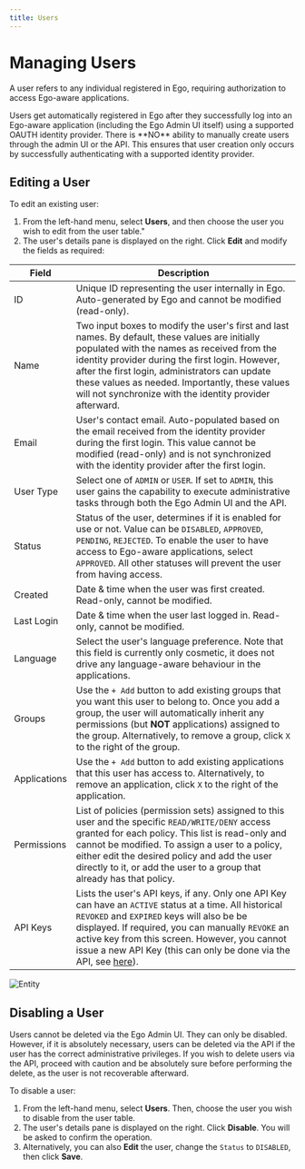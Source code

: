 ```yaml
---
title: Users
---
```


# Managing Users

A user refers to any individual registered in Ego, requiring authorization to access Ego-aware applications.

<Note title="User Creation">
Users get automatically registered in Ego after they successfully log into an Ego-aware application (including the Ego Admin UI itself) using a supported OAUTH identity provider. There is **NO** ability to manually create users through the admin UI or the API. This ensures that user creation only occurs by successfully authenticating with a supported identity provider.
</Note>

## Editing a User

To edit an existing user:

1. From the left-hand menu, select **Users**, and then choose the user you wish to edit from the user table."
2. The user's details pane is displayed on the right. Click **Edit** and modify the fields as required:

| Field | Description |
|-------|-------------|
| ID | Unique ID representing the user internally in Ego. Auto-generated by Ego and cannot be modified (read-only). |
| Name | Two input boxes to modify the user's first and last names. By default, these values are initially populated with the names as received from the identity provider during the first login. However, after the first login, administrators can update these values as needed. Importantly, these values will not synchronize with the identity provider afterward. |
| Email | User's contact email. Auto-populated based on the email received from the identity provider during the first login. This value cannot be modified (read-only) and is not synchronized with the identity provider after the first login. |
| User Type | Select one of `ADMIN` or `USER`. If set to `ADMIN`, this user gains the capability to execute administrative tasks through both the Ego Admin UI and the API. |
| Status | Status of the user, determines if it is enabled for use or not.  Value can be `DISABLED`, `APPROVED`, `PENDING`, `REJECTED`.  To enable the user to have access to Ego-aware applications, select `APPROVED`. All other statuses will prevent the user from having access. |
| Created | Date & time when the user was first created.  Read-only, cannot be modified. |
| Last Login | Date & time when the user last logged in.  Read-only, cannot be modified. | 
| Language | Select the user's language preference. Note that this field is currently only cosmetic, it does not drive any language-aware behaviour in the applications. |  
| Groups | Use the `+ Add` button to add existing groups that you want this user to belong to. Once you add a group, the user will automatically inherit any permissions (but **NOT** applications) assigned to the group.  Alternatively, to remove a group, click `X` to the right of the group. |
| Applications | Use the `+ Add` button to add existing applications that this user has access to.  Alternatively, to remove an application, click `X` to the right of the application. |
| Permissions | List of policies (permission sets) assigned to this user and the specific `READ/WRITE/DENY` access granted for each policy. This list is read-only and cannot be modified. To assign a user to a policy, either edit the desired policy and add the user directly to it, or add the user to a group that already has that policy. |
| API Keys | Lists the user's API keys, if any. Only one API Key can have an `ACTIVE` status at a time. All historical `REVOKED` and `EXPIRED` keys will also be be displayed. If required, you can manually `REVOKE` an active key from this screen.  However, you cannot issue a new API Key (this can only be done via the API, see <a href="/documentation/ego/user-guide/api#generating-an-api-key" target="_blank">here</a>). |

![Entity](../../assets/edit-user2.png 'Edit User')

## Disabling a User

<Note title="No User Deletion in UI">
Users cannot be deleted via the Ego Admin UI. They can only be disabled. However, if it is absolutely necessary, users can be deleted via the API if the user has the correct administrative privileges. If you wish to delete users via the API, proceed with caution and be absolutely sure before performing the delete, as the user is not recoverable afterward.
</Note>

To disable a user:

1. From the left-hand menu, select **Users**. Then, choose the user you wish to disable from the user table.
2. The user's details pane is displayed on the right. Click **Disable**. You will be asked to confirm the operation.
3. Alternatively, you can also **Edit** the user, change the `Status` to `DISABLED`, then click **Save**.
